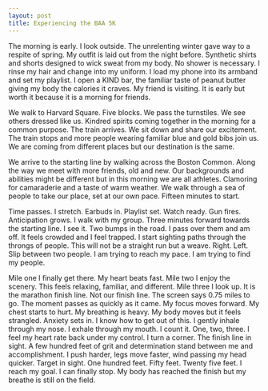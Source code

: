 ```yaml
---
layout: post
title: Experiencing the BAA 5K
---
```

The morning is early. I look outside. The unrelenting winter gave way to a respite of spring. My outfit is laid out from the night before. Synthetic shirts and shorts designed to wick sweat from my body. No shower is necessary. I rinse my hair and change into my uniform. I load my phone into its armband and set my playlist. I open a KIND bar, the familiar taste of peanut butter giving my body the calories it craves. My friend is visiting. It is early but worth it because it is a morning for friends.

We walk to Harvard Square. Five blocks. We pass the turnstiles. We see others dressed like us. Kindred spirits coming together in the morning for a common purpose. The train arrives. We sit down and share our excitement. The train stops and more people wearing familiar blue and gold bibs join us. We are coming from different places but our destination is the same.

We arrive to the starting line by walking across the Boston Common. Along the way we meet with more friends, old and new. Our backgrounds and abilities might be different but in this morning we are all athletes. Clamoring for camaraderie and a taste of warm weather. We walk through a sea of people to take our place, set at our own pace. Fifteen minutes to start.

Time passes. I stretch. Earbuds in. Playlist set. Watch ready. Gun fires. Anticipation grows. I walk with my group. Three minutes forward towards the starting line. I see it. Two bumps in the road. I pass over them and am off. It feels crowded and I feel trapped. I start sighting paths through the throngs of people. This will not be a straight run but a weave.  Right. Left. Slip between two people. I am trying to reach my pace. I am trying to find my people.

Mile one I finally get there. My heart beats fast. Mile two I enjoy the scenery. This feels relaxing, familiar, and different. Mile three I look up. It is the marathon finish line. Not our finish line. The screen says 0.75 miles to go. The moment passes as quickly as it came. My focus moves forward. My chest starts to hurt. My breathing is heavy. My body moves but it feels strangled. Anxiety sets in. I know how to get out of this. I gently inhale through my nose. I exhale through my mouth. I count it. One, two, three. I feel my heart rate back under my control. I turn a corner. The finish line in sight. A few hundred feet of grit and determination stand between me and accomplishment. I push harder, legs move faster, wind passing my head quicker. Target in sight. One hundred feet. Fifty feet. Twenty five feet. I reach my goal. I can finally stop. My body has reached the finish but my breathe is still on the field.

